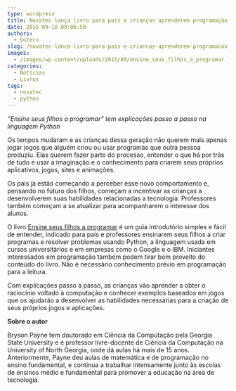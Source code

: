 ```yaml
---
type: wordpress
title: Novatec lança livro para pais e crianças aprenderem programação juntos
date: 2015-09-18 09:06:50
authors:
  - buteco
slug: /novatec-lanca-livro-para-pais-e-criancas-aprenderem-programacao-juntos/
images:
  - /images/wp-content/uploads/2015/09/ensine_seus_filhos_a_programar.jpg
categories:
  - Notícias
  - Livros
tags:
  - novatec
  - python
---
```


<em>“Ensine seus filhos a programar” tem explicações passo a passo na linguagem Python</em>

Os tempos mudaram e as crianças dessa geração não querem mais apenas jogar jogos que alguém criou ou usar programas que outra pessoa produziu. Elas querem fazer parte do processo, entender o que há por trás de tudo e usar a imaginação e o conhecimento para criarem seus próprios aplicativos, jogos, sites e animações.

<!--more-->

Os pais já estão começando a perceber esse novo comportamento e, pensando no futuro dos filhos, começam a incentivar as crianças a desenvolverem suas habilidades relacionadas a tecnologia. Professores também começam a se atualizar para acompanharem o interesse dos alunos.

O livro <a href="http://novatec.com.br/livros/ensineseusfilhosaprogramar/">Ensine seus filhos a programar</a> é um guia introdutório simples e fácil de entender, indicado para pais e professores ensinarem seus filhos a criar programas e resolver problemas usando Python, a linguagem usada em cursos universitários e em empresas como o Google e o IBM. Iniciantes interessados em programação também podem tirar bom proveito do conteúdo do livro. Não é necessário conhecimento prévio em programação para a leitura.

Com explicações passo a passo, as crianças vão aprender a obter o raciocínio voltado à computação e conhecer exemplos baseados em jogos que os ajudarão a desenvolver as habilidades necessárias para a criação de seus próprios jogos e aplicações.

<strong>Sobre o autor</strong>

Bryson Payne tem doutorado em Ciência da Computação pela Georgia State University e é professor livre-docente de Ciência da Computação na University of North Georgia, onde dá aulas há mais de 15 anos. Anteriormente, Payne deu aulas de matemática e de programação no ensino fundamental, e continua a trabalhar intensamente junto às escolas de ensinos médio e fundamental para promover a educação na área de tecnologia.
